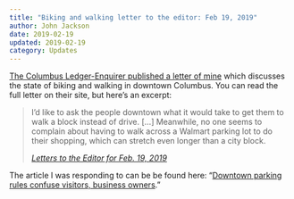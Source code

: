 ```yaml
---
title: "Biking and walking letter to the editor: Feb 19, 2019"
author: John Jackson
date: 2019-02-19
updated: 2019-02-19
category: Updates
---
```

[The Columbus Ledger-Enquirer published a letter of mine](https://www.ledger-enquirer.com/opinion/letters-to-the-editor/article226272120.html) which discusses the state of biking and walking in downtown Columbus. You can read the full letter on their site, but here’s an excerpt:

> I’d like to ask the people downtown what it would take to get them to walk a block instead of drive. […] Meanwhile, no one seems to complain about having to walk across a Walmart parking lot to do their shopping, which can stretch even longer than a city block.
> 
> <cite>[Letters to the Editor for Feb. 19, 2019](https://www.ledger-enquirer.com/opinion/letters-to-the-editor/article226272120.html)</cite>


The article I was responding to can be be found here: “[Downtown parking rules confuse visitors, business owners](https://www.ledger-enquirer.com/opinion/letters-to-the-editor/article226272120.html#storylink=cpy).”